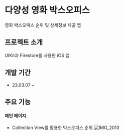 # 다양성 영화 박스오피스

영화 박스오피스 순위 및 상세정보 제공 앱

## 프로젝트 소개

UIKit과 Firestore를 사용한 iOS 앱

## 개발 기간

- 23.03.07 ~ 

## 주요 기능

#### 메인 페이지
 
-  Collection View를 활용한 박스오피스 순위
![IMG_2013](https://user-images.githubusercontent.com/74528858/230960890-4960bf24-07d5-40f2-ac3f-c0f7a8d37d9f.PNG)

